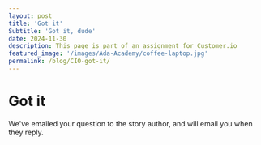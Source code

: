 ```yaml
---
layout: post
title: 'Got it'
Subtitle: 'Got it, dude'
date: 2024-11-30
description: This page is part of an assignment for Customer.io
featured_image: '/images/Ada-Academy/coffee-laptop.jpg'
permalink: /blog/CIO-got-it/
---
```

# Got it

We've emailed your question to the story author, and will email you when they reply.